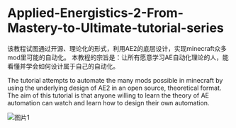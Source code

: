 # Applied-Energistics-2-From-Mastery-to-Ultimate-tutorial-series
该教程试图通过开源、理论化的形式，利用AE2的底层设计，实现minecraft众多mod里可能的自动化。
本教程的宗旨是：让所有愿意学习AE自动化理论的人，能看懂并学会如何设计属于自己的自动化。

The tutorial attempts to automate the many mods possible in minecraft by using the underlying design of AE2 in an open source, theoretical format.
The aim of this tutorial is that anyone willing to learn the theory of AE automation can watch and learn how to design their own automation.

![图片1](https://github.com/philogos/Applied-Energistics-2-From-Mastery-to-Ultimate-tutorial-series/assets/113762899/478cdd5a-6b31-4129-9462-c66843be1247)
